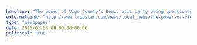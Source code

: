 ```yaml
---
headline: "The power of Vigo County's Democratic party being questioned by some"
externalLink: "http://www.tribstar.com/news/local_news/the-power-of-vigo-s-county-s-democratic-party-being/article_d92a33a9-0650-593f-bab8-0736fac60072.html"
type: "newspaper"
date: 2015-01-03 00:00:00+00:00
political: true
---
```

